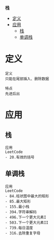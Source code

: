 **栈**
- [定义](#定义)
- [应用](#应用)
  - [栈](#栈)
  - [单调栈](#单调栈)

# 定义 #
```
定义
只能在尾部插入、删除数据

特点
先进后出
```

# 应用 #
## 栈 ##
```
应用
LeetCode  
- 20.有效的括号
```

## 单调栈 ## 
```
应用
LeetCode  
- 84.柱状图中最大的矩形
- 85.最大矩形
- 155.最小栈
- 394.字符串解码
- 496.下一个更大元素I
- 503.下一个更大元素II
- 739.每日温度
- 316.去除重复字母
```
